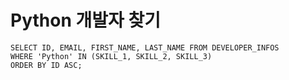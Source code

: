 # Python 개발자 찾기

```mysql
SELECT ID, EMAIL, FIRST_NAME, LAST_NAME FROM DEVELOPER_INFOS
WHERE 'Python' IN (SKILL_1, SKILL_2, SKILL_3)
ORDER BY ID ASC;
```

